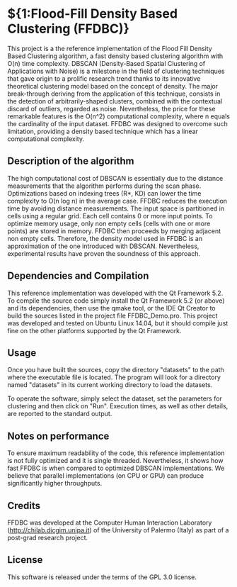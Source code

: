 # ${1:Flood-Fill Density Based Clustering (FFDBC)}

This project is a the reference implementation of the Flood Fill Density Based Clustering algorithm,
a fast density based clustering algorithm with O(n) time complexity.
DBSCAN (Density-Based Spatial Clustering of Applications with Noise) is a milestone in the field
of clustering techniques that gave origin to a prolific research trend
thanks to its innovative theoretical clustering model based on the concept of density.
The major break-through deriving from the application of this technique, consists in
the detection of arbitrarily-shaped clusters, combined with the contextual discard of
outliers, regarded as noise.
Nevertheless, the price for these remarkable features is the O(n^2) computational
complexity, where n equals the cardinality of the input dataset.
FFDBC was designed to overcome such limitation, providing a density based technique which has a linear
computational complexity.

## Description of the algorithm

The high computational cost of DBSCAN is essentially due to the distance measurements that the algorithm
performs during the scan phase. Optimizations based on indexing trees (R*, KD) can lower the time complexity
to O(n log n) in the average case.
FFDBC reduces the execution time by avoiding distance measurements. The input space is partitioned in cells
using a regular grid. Each cell contains 0 or more input points. To optimize memory usage, only non empty cells
(cells with one or more points) are stored in memory. FFDBC then proceeds by merging adjacent non empty cells.
Therefore, the density model used in FFDBC is an approximation of the one introduced with DBSCAN.
Nevertheless, experimental results have proven the soundness of this approach.


## Dependencies and Compilation

This reference implementation was developed with the Qt Framework 5.2. To compile the source code
simply install the Qt Framework 5.2 (or above) and its dependencies, then use the qmake tool, or the
IDE Qt Creator to build the sources listed in the project file FFDBC_Demo.pro.
This project was developed and tested on Ubuntu Linux 14.04, but it should compile just fine on the other
platforms supported by the Qt Framework.

## Usage

Once you have built the sources, copy the directory "datasets" to the path where the executable file is located.
The program will look for a directory named "datasets" in its current working directory to load the datasets.

To operate the software, simply select the dataset, set the parameters for clustering and then click on "Run".
Execution times, as well as other details, are reported to the standard output.

## Notes on performance

To ensure maximum readability of the code, this reference implementation is not fully optimized and it is single threaded.
Nevertheless, it shows how fast FFDBC is when compared to optimized DBSCAN implementations.
We believe that parallel implementations (on CPU or GPU) can produce significantly higher throughputs.

## Credits

FFDBC was developed at the Computer Human Interaction Laboratory (http://chilab.dicgim.unipa.it) of the
University of Palermo (Italy) as part of a post-grad research project.

## License

This software is released under the terms of the GPL 3.0 license.
